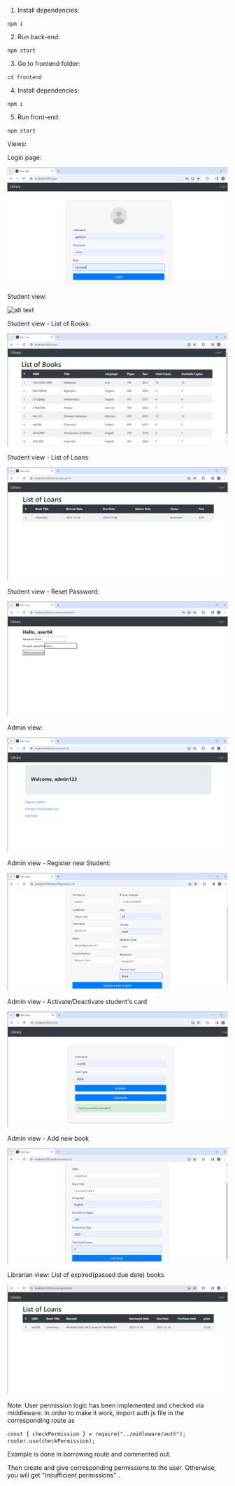 1. Install dependencies:

```
npm i
```

2. Run back-end:

```
npm start
```

3. Go to frontend folder:

```
cd frontend
```

4. Install dependencies:

```
npm i
```

5. Run front-end:

```
npm start
```

Views:

Login page:

![alt text](photos/Login.png)

Student view:

![alt text](https://github.com/Gulnar-Mammadli/library-management-system/tree/master/photos\StudentView.png)

Student view - List of Books:

![alt text](photos\ListOfBooks.png)

Student view - List of Loans:

![alt text](photos\ListOfLoans.png)

Student view - Reset Password:

![alt text](photos\ResetPassword.png)

Admin view:

![alt text](photos\AdminPage.png)

Admin view - Register new Student:

![alt text](photos\RegisterStudent.png)

Admin view - Activate/Deactivate student's card

![alt text](photos\ActivateCard.png)

Admin view - Add new book

![alt text](photos\AddBook.png)

Librarian view: List of expired(passed due date) books

![alt text](photos\ExpiredLoans.png)

Note:
User permission logic has been implemented and checked via middleware.
In order to make it work, import auth.js file in the corresponding route as

```
const { checkPermission } = require("../midleware/auth");
router.use(checkPermission);
```

Example is done in borrowing route and commented out.

Then create and give corresponding permissions to the user. Otherwise, you will get "Insufficient permissions" .
